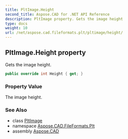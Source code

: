 ```yaml
---
title: PltImage.Height
second_title: Aspose.CAD for .NET API Reference
description: PltImage property. Gets the image height
type: docs
weight: 10
url: /net/aspose.cad.fileformats.plt/pltimage/height/
---
```

## PltImage.Height property

Gets the image height.

```csharp
public override int Height { get; }
```

### Property Value

The image height.

### See Also

* class [PltImage](../)
* namespace [Aspose.CAD.FileFormats.Plt](../../pltimage/)
* assembly [Aspose.CAD](../../../)


